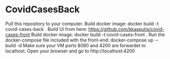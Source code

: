 # CovidCasesBack

Pull this repository to your computer.
Build docker image: docker build -t covid-cases-back .
Build UI from here: https://github.com/kkasputis/covid-cases-front
Build docker image: docker build -t covid-cases-front .
Run the docker-compose file included with the front-end: docker-compose up --build -d 
Make sure your VM ports 8080 and 4200 are forwardet to localhost.
Open your browser and go to http://localhost:4200
